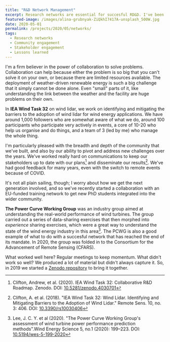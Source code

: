 ```yaml
---
title: "R&D Network Management"
excerpt: Research networks are essential for succesful RD&D. I've been involved in several over the years.
featured-image: /images/alina-grubnyak-ZiQkhI7417A-unsplash_500W.jpg
date: 2020-05-01
permalink: /projects/2020/05/networks/
tags:
  - Research networks
  - Community engagement
  - Stakeholder engagement
  - Lessons learned 
---
```


I'm a firm believer in the power of collaboration to solve problems. Collaboration can help because either the problem is so big that you can't solve it on your own, or because there are limited resources available. The deployment of weather-driven renewable energy is such a big challenge that it simply cannot be done alone. Even "small" parts of it, like understanding the link between the weather and the facility are huge problems on their own.

In **IEA Wind Task 32** on wind lidar, we work on identifying and mitigating the barriers to the adoption of wind lidar for wind energy applications. We have around 1,000 followers who are somewhat aware of what we do, around 100 participants who participate very actively in events, a core of 10-20 who help us organise and do things, and a team of 3 (led by me) who manage the whole thing. 

I'm particularly pleased with the breadth and depth of the community that we've built, and also by our ability to pivot and address new challenges over the years. We've worked really hard on communications to keep our stakeholders up to date with our plans[^Clifton_2020_a] and disseminate our results[^Clifton_2019_a]. We've had good feedback for many years, even with the switch to remote events because of COVID.

It's not all plain sailing, though; I worry about how we get the next generation involved, and so we've recently started a collaboration with an EU-funded training network to get new PhD students integrated into the wider community.

**The Power Curve Working Group** was an industry group aimed at understanding the real-world performance of wind turbines. The group carried out a series of data-sharing exercises that then morphed into _experience_ sharing exercises, which were a great way to understand the state of the wind energy industry in this area[^Lee_2020_a]. The PCWG is also a good example of what to do with a succesful network that has reached the end of its mandate. In 2020, the group was folded in to the Consortium for the Advancement of Remote Sensing (CFARS).

What worked well here? Regular meetings to keep momentum. What didn't work so well? We produced a lot of material but didn't always capture it. So, in 2019 we started a [Zenodo repository]() to bring it together.

[^Clifton_2019_a]: Clifton, A. et al. (2018). "IEA Wind Task 32: Wind Lidar. Identifying and Mitigating Barriers to the Adoption of Wind Lidar." Remote Sens. 10, no. 3: 406. DOI: [10.3390/rs10030406](https://doi.org/10.3390/rs10030406)

[^Clifton_2020_a]: Clifton, Andrew, et al. (2020). IEA Wind Task 32: Collaborative R&D Roadmap. Zenodo. DOI: [10.5281/zenodo.4030701](http://doi.org/10.5281/zenodo.4030701)

[^Lee_2020_a]: Lee, J. C. Y. et al (2020). "The Power Curve Working Group's assessment of wind turbine power performance prediction methods".Wind Energy Science 5, no.1 (2020): 199–223. DOI: [10.5194/wes-5-199-2020](http://doi.org/10.5194/wes-5-199-2020)
